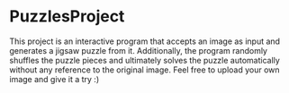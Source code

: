 # PuzzlesProject
This project is an interactive program that accepts an image as input and generates a jigsaw puzzle from it.
Additionally, the program randomly shuffles the puzzle pieces and ultimately solves the puzzle automatically without any reference to the original image.
Feel free to upload your own image and give it a try :)
